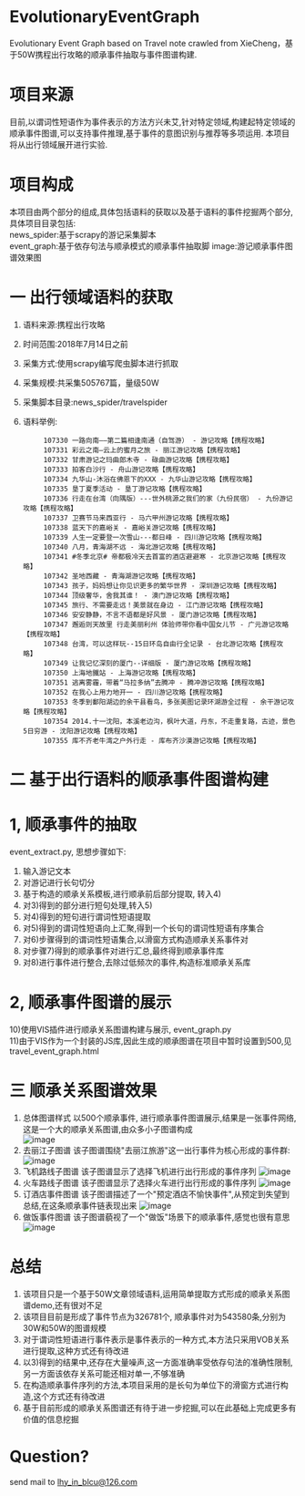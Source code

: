 # EvolutionaryEventGraph
Evolutionary Event Graph based on Travel note crawled from XieCheng，基于50W携程出行攻略的顺承事件抽取与事件图谱构建.  

# 项目来源
目前,以谓词性短语作为事件表示的方法方兴未艾,针对特定领域,构建起特定领域的顺承事件图谱,可以支持事件推理,基于事件的意图识别与推荐等多项运用.
本项目将从出行领域展开进行实验.

# 项目构成  
本项目由两个部分的组成,具体包括语料的获取以及基于语料的事件挖掘两个部分,具体项目目录包括:  
news_spider:基于scrapy的游记采集脚本  
event_graph:基于依存句法与顺承模式的顺承事件抽取脚
image:游记顺承事件图谱效果图  

# 一   出行领域语料的获取
1) 语料来源:携程出行攻略    
2) 时间范围:2018年7月14日之前  
3) 采集方式:使用scrapy编写爬虫脚本进行抓取  
4) 采集规模:共采集505767篇，量级50W　　
5) 采集脚本目录:news_spider/travelspider  
6) 语料举例:   

            107330 一路向南——第二篇相逢南通（自驾游） - 游记攻略【携程攻略】
            107331 彩云之南—云上的蜜月之旅 - 丽江游记攻略【携程攻略】
            107332 甘肃游记之玛曲郎木寺 - 碌曲游记攻略【携程攻略】
            107333 拍客白沙行 - 舟山游记攻略【携程攻略】
            107334 九华山-沐浴在佛恩下的XXX - 九华山游记攻略【携程攻略】
            107335 垦丁夏季活动 - 垦丁游记攻略【携程攻略】
            107336 行走在台湾（向隅版）---世外桃源之我们的家（九份民宿） - 九份游记攻略【携程攻略】
            107337 卫赛节马来西亚行 - 马六甲州游记攻略【携程攻略】
            107338 蓝天下的嘉峪关 - 嘉峪关游记攻略【携程攻略】
            107339 人生一定要登一次雪山---都日峰 - 四川游记攻略【携程攻略】
            107340 八月，青海湖不远 - 海北游记攻略【携程攻略】
            107341 #冬季北京# 帝都极冷天去首富的酒店避避寒 - 北京游记攻略【携程攻略】
            107342 圣地西藏 - 青海湖游记攻略【携程攻略】
            107343 孩子，妈妈想让你见识更多的繁华世界 - 深圳游记攻略【携程攻略】
            107344 顶级奢华，舍我其谁！ - 澳门游记攻略【携程攻略】
            107345 旅行、不需要走远！美景就在身边 - 江门游记攻略【携程攻略】
            107346 安安静静，不言不语都是好风景 - 厦门游记攻略【携程攻略】
            107347 邂逅则天故里 行走美丽利州 体验师带你看中国女儿节 - 广元游记攻略【携程攻略】
            107348 台湾，可以这样玩--15日环岛自由行全记录 - 台北游记攻略【携程攻略】
            107349 让我记忆深刻的厦门--详细版 - 厦门游记攻略【携程攻略】
            107350 上海地鐵站 - 上海游记攻略【携程攻略】
            107351 逃离雾霾，带着“马拉多纳”去腾冲 - 腾冲游记攻略【携程攻略】
            107352 在我心上用力地开一 - 四川游记攻略【携程攻略】
            107353 冬季到鄱阳湖边的余干县看鸟，多张美图记录环湖游全过程 - 余干游记攻略【携程攻略】
            107354 2014.十一沈阳，本溪老边沟，枫叶大道，丹东，不走重复路，古迹，景色5日穷游 - 沈阳游记攻略【携程攻略】
            107355 库不齐老牛湾之户外行走 - 库布齐沙漠游记攻略【携程攻略】
             
# 二   基于出行语料的顺承事件图谱构建
# 1, 顺承事件的抽取  
event_extract.py, 思想步骤如下:  
1) 输入游记文本  
2) 对游记进行长句切分  
3) 基于构造的顺承关系模板,进行顺承前后部分提取, 转入4)  
4) 对3)得到的部分进行短句处理,转入5)  
5) 对4)得到的短句进行谓词性短语提取  
6) 对5)得到的谓词性短语向上汇聚,得到一个长句的谓词性短语有序集合  
7) 对6)步骤得到的谓词性短语集合,以滑窗方式构造顺承关系事件对  
8) 对步骤7)得到的顺承事件对进行汇总,最终得到顺承事件库    
9) 对8)进行事件进行整合,去除过低频次的事件,构造标准顺承关系库

# 2, 顺承事件图谱的展示  
10)使用VIS插件进行顺承关系图谱构建与展示, event_graph.py    
11)由于VIS作为一个封装的JS库,因此生成的顺承图谱在项目中暂时设置到500,见travel_event_graph.html  

# 三   顺承关系图谱效果
1) 总体图谱样式
以500个顺承事件, 进行顺承事件图谱展示,结果是一张事件网络,这是一个大的顺承关系图谱,由众多小子图谱构成  
![image](https://github.com/liuhuanyong/SequentialEventGraph/blob/master/image/graph.png)
2) 去丽江子图谱
该子图谱围绕"去丽江旅游"这一出行事件为核心形成的事件群:
![image](https://github.com/liuhuanyong/SequentialEventGraph/blob/master/image/all.png)
3) 飞机路线子图谱 
该子图谱显示了选择飞机进行出行形成的事件序列 
![image](https://github.com/liuhuanyong/SequentialEventGraph/blob/master/image/plane.png)
4) 火车路线子图谱
该子图谱显示了选择火车进行出行形成的事件序列
![image](https://github.com/liuhuanyong/SequentialEventGraph/blob/master/image/train.png)
5) 订酒店事件图谱
该子图谱描述了一个"预定酒店不愉快事件",从预定到失望到总结,在这条顺承事件链表现出来
![image](https://github.com/liuhuanyong/SequentialEventGraph/blob/master/image/book.png)
6) 做饭事件图谱
该子图谱藐视了一个"做饭"场景下的顺承事件,感觉也很有意思
![image](https://github.com/liuhuanyong/SequentialEventGraph/blob/master/image/food.png)

# 总结  
1) 该项目只是一个基于50W文章领域语料,运用简单提取方式形成的顺承关系图谱demo,还有很对不足  
2) 该项目目前是形成了事件节点为326781个, 顺承事件对为543580条,分别为30W和50W的图谱规模  
3) 对于谓词性短语进行事件表示是事件表示的一种方式,本方法只采用VOB关系进行提取,这种方式还有待改进  
4) 以3)得到的结果中,还存在大量噪声,这一方面准确率受依存句法的准确性限制,另一方面该依存关系可能还相对单一,不够准确 
5) 在构造顺承事件序列的方法,本项目采用的是长句为单位下的滑窗方式进行构造,这个方式还有待改进  
6) 基于目前形成的顺承关系图谱还有待于进一步挖掘,可以在此基础上完成更多有价值的信息挖掘  


# Question? 
send mail to lhy_in_blcu@126.com 

